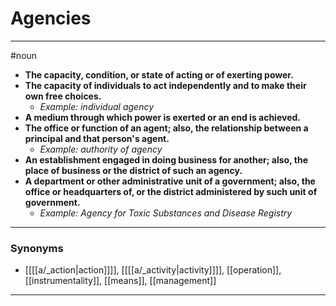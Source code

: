 # Agencies
---
#noun
- **The capacity, condition, or state of acting or of exerting power.**
- **The capacity of individuals to act independently and to make their own free choices.**
	- _Example: individual agency_
- **A medium through which power is exerted or an end is achieved.**
- **The office or function of an agent; also, the relationship between a principal and that person's agent.**
	- _Example: authority of agency_
- **An establishment engaged in doing business for another; also, the place of business or the district of such an agency.**
- **A department or other administrative unit of a government; also, the office or headquarters of, or the district administered by such unit of government.**
	- _Example: Agency for Toxic Substances and Disease Registry_
---
### Synonyms
- [[[[a/_action|action]]]], [[[[a/_activity|activity]]]], [[operation]], [[instrumentality]], [[means]], [[management]]
---
